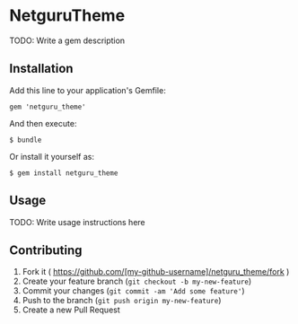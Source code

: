 # NetguruTheme

TODO: Write a gem description

## Installation

Add this line to your application's Gemfile:

    gem 'netguru_theme'

And then execute:

    $ bundle

Or install it yourself as:

    $ gem install netguru_theme

## Usage

TODO: Write usage instructions here

## Contributing

1. Fork it ( https://github.com/[my-github-username]/netguru_theme/fork )
2. Create your feature branch (`git checkout -b my-new-feature`)
3. Commit your changes (`git commit -am 'Add some feature'`)
4. Push to the branch (`git push origin my-new-feature`)
5. Create a new Pull Request
